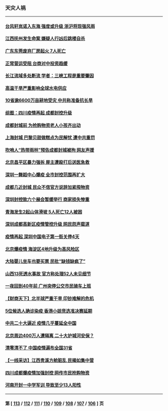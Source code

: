 ### 天灾人祸
---
#### [台风轩岚诺入东海 强度或升级 浙沪将现强风雨](../../pages/ncid280/n13816577.md) 
#### [江西抚州发生命案 嫌疑人行凶后跳楼自杀](../../pages/ncid280/n13816655.md) 
#### [广东东莞废弃厂房起火 7人死亡](../../pages/ncid280/n13816543.md) 
#### [正常营运受阻 台商对中投资趋缓](../../pages/ncid280/n13816456.md) 
#### [长江流域多处断流 学者：三峡工程是重要肇因](../../pages/ncid280/n13816295.md) 
#### [高温干旱严重影响全球水电供应](../../pages/ncid280/n13815950.md) 
#### [10省逾6600万亩耕地受灾 中共称准备抗长旱](../../pages/ncid280/n13815968.md) 
#### [组图：四川疫情再起 成都封控升级](../../pages/ncid280/n13816046.md) 
#### [成都封城前 为抢购物资老人小孩齐出动](../../pages/ncid280/n13815858.md) 
#### [上海封城 巴黎贝甜做糕点为民解忧 遭中共重罚](../../pages/ncid280/n13815676.md) 
#### [吹哨人“热带雨林”预告成都封城被拘 网友声援](../../pages/ncid280/n13815388.md) 
#### [北京昌平区暴力强拆 屋主遭殴打后送医急救](../../pages/ncid280/n13815576.md) 
#### [深圳一舞蹈中心爆疫 全市封控范围再扩大](../../pages/ncid280/n13815419.md) 
#### [成都几近封城 民众不信官方说辞加紧囤物资](../../pages/ncid280/n13815284.md) 
#### [深圳封控致六个展会暂缓举行 商家损失惨重](../../pages/ncid280/n13815143.md) 
#### [青海发生2起山体滑坡 5人死亡12人被困](../../pages/ncid280/n13814999.md) 
#### [深圳成都高新区疫情管控升级 网民怨声载道](../../pages/ncid280/n13814399.md) 
#### [疫情再起 深圳中国电子第一街关停4天](../../pages/ncid280/n13814373.md) 
#### [北京爆疫情 海淀区4地升级为高风险区](../../pages/ncid280/n13814527.md) 
#### [大陆婴儿坐车也要买票 民批“缺钱缺疯了”](../../pages/ncid280/n13814495.md) 
#### [山西13死透水事故 官方称处理52人未见细节](../../pages/ncid280/n13814417.md) 
#### [一夜回到40年前 广州突停公交市民骑车上班](../../pages/ncid280/n13814287.md) 
#### [【财商天下】北半球严重干旱 印钞难解的危机](../../pages/ncid280/n13814000.md) 
#### [5位候选人确诊染疫 香港小姐竞选准决赛延期](../../pages/ncid280/n13814005.md) 
#### [中共二十大逼近 疫情几乎蔓延全中国](../../pages/ncid280/n13813991.md) 
#### [北京周边400万人遭隔离 二十大护城河安保？](../../pages/ncid280/n13813870.md) 
#### [清零清不了 中国疫情遍布全国31省](../../pages/ncid280/n13813867.md) 
#### [【一线采访】江西贵溪方舱脏乱 民揭如集中营](../../pages/ncid280/n13813251.md) 
#### [四川成都爆疫情加强封控 网传市民抢购物资](../../pages/ncid280/n13813588.md) 
#### [河南开封一中学军训 导致至少13人阳性](../../pages/ncid280/n13813702.md) 

---
#### 第 [ [113](./113.md) / [112](./112.md) / [111](./111.md) / [110](./110.md) / [109](./109.md) / [108](./108.md) / [107](./107.md) / [106](./106.md) ] 页
